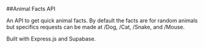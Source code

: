 ##Animal Facts API

An API to get quick animal facts. By default the facts are for random animals but specifics requests can be made at /Dog, /Cat, /Snake, and /Mouse.

Built with Express.js and Supabase. 

